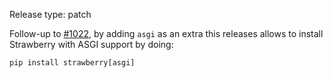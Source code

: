 Release type: patch

Follow-up to [#1022](https://github.com/strawberry-graphql/strawberry/issues/1022), by adding `asgi` as an extra this releases allows to install Strawberry with ASGI support by doing:

```
pip install strawberry[asgi]
```

